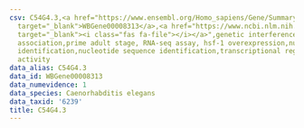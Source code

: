 ```yaml
---
csv: C54G4.3,<a href="https://www.ensembl.org/Homo_sapiens/Gene/Summary?db=core;g=WBGene00008313"
  target="_blank">WBGene00008313</a>,<a href="https://www.ncbi.nlm.nih.gov/pubmed/30894454"
  target="_blank"><i class="fas fa-file"></i></a>",genetic interference,functional
  association,prime adult stage, RNA-seq assay, hsf-1 overexpression,nucleotide sequence
  identification,nucleotide sequence identification,transcriptional regulation,up-regulates
  activity
data_alias: C54G4.3
data_id: WBGene00008313
data_numevidence: 1
data_species: Caenorhabditis elegans
data_taxid: '6239'
title: C54G4.3
---
```

